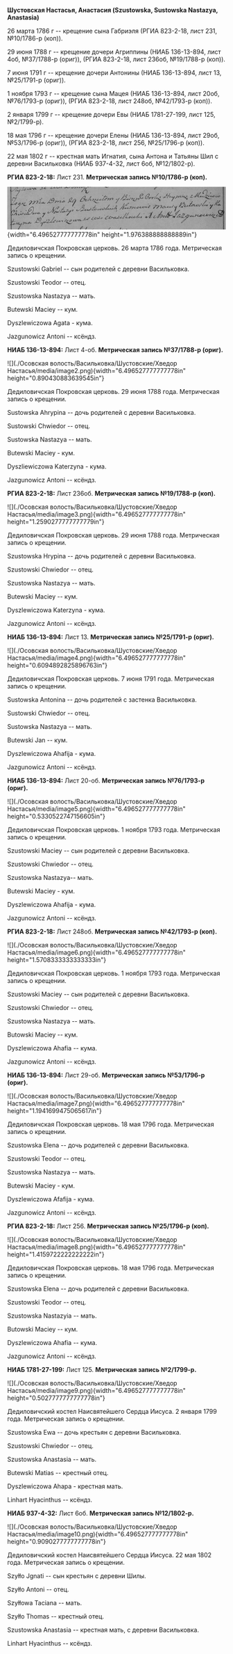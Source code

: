 **Шустовская Настасья, Анастасия (Szustowska, Sustowska Nastazya,
Anastasia)**

26 марта 1786 г -- крещение сына Габриэля (РГИА 823-2-18, лист 231,
№10/1786-р (коп)).

29 июня 1788 г -- крещение дочери Агриппины (НИАБ 136-13-894, лист 4об,
№37/1788-р (ориг)), (РГИА 823-2-18, лист 236об, №19/1788-р (коп)).

7 июня 1791 г -- крещение дочери Антонины (НИАБ 136-13-894, лист 13,
№25/1791-р (ориг)).

1 ноября 1793 г -- крещение сына Мацея (НИАБ 136-13-894, лист 20об,
№76/1793-р (ориг)), (РГИА 823-2-18, лист 248об, №42/1793-р (коп)).

2 января 1799 г -- крещение дочери Евы (НИАБ 1781-27-199, лист 125,
№2/1799-р).

18 мая 1796 г -- крещение дочери Елены (НИАБ 136-13-894, лист 29об,
№53/1796-р (ориг)), (РГИА 823-2-18, лист 256, №25/1796-р (коп)).

22 мая 1802 г -- крестная мать Игнатия, сына Антона и Татьяны Шил с
деревни Васильковка (НИАБ 937-4-32, лист 6об, №12/1802-р).

**РГИА 823-2-18:** Лист 231. **Метрическая запись №10/1786-р (коп).**

![](./media/8f37a389b881d0e8ed46d673c3a1981f5c2b7c87.png){width="6.496527777777778in"
height="1.976388888888889in"}

Дедиловичская Покровская церковь. 26 марта 1786 года. Метрическая запись
о крещении.

Szustowski Gabriel -- сын родителей с деревни Васильковка.

Szustowski Teodor -- отец.

Szustowska Nastazya -- мать.

Butewski Maciey -- кум.

Dyszlewiczowa Agata - кума.

Jazgunowicz Antoni -- ксёндз.

**НИАБ 136-13-894:** Лист 4-об. **Метрическая запись №37/1788-р
(ориг).**

![](./Осовская волость/Васильковка/Шустовские/Хведор Настасья/media/image2.png){width="6.496527777777778in"
height="0.890430883639545in"}

Дедиловичская Покровская церковь. 29 июня 1788 года. Метрическая запись
о крещении.

Sustowska Ahrypina -- дочь родителей с деревни Васильковка.

Sustowski Chwiedor -- отец.

Sustowska Nastazya -- мать.

Butewski Maciey - кум.

Dyszliewiczowa Katerzyna - кума.

Jazgunowicz Antoni -- ксёндз.

**РГИА 823-2-18:** Лист 236об. **Метрическая запись №19/1788-р (коп).**

![](./Осовская волость/Васильковка/Шустовские/Хведор Настасья/media/image3.png){width="6.496527777777778in"
height="1.2590277777777779in"}

Дедиловичская Покровская церковь. 29 июня 1788 года. Метрическая запись
о крещении.

Szustowska Hrypina -- дочь родителей с деревни Васильковка.

Szustowski Chwiedor -- отец.

Szustowska Nastazya -- мать.

Butewski Maciey -- кум.

Dyszlewiczowa Katerzyna - кума.

Jazgunowicz Antoni -- ксёндз.

**НИАБ 136-13-894:** Лист 13. **Метрическая запись №25/1791-р (ориг).**

![](./Осовская волость/Васильковка/Шустовские/Хведор Настасья/media/image4.png){width="6.496527777777778in"
height="0.6094892825896763in"}

Дедиловичская Покровская церковь. 7 июня 1791 года. Метрическая запись о
крещении.

Sustowska Antonina -- дочь родителей с застенка Васильковка.

Sustowski Chwiedor -- отец.

Sustowska Nastazya -- мать.

Butewski Jan -- кум.

Dyszlewiczowa Ahafija - кума.

Jazgunowicz Antoni -- ксёндз.

**НИАБ 136-13-894:** Лист 20-об. **Метрическая запись №76/1793-р
(ориг).**

![](./Осовская волость/Васильковка/Шустовские/Хведор Настасья/media/image5.png){width="6.496527777777778in"
height="0.5330522747156605in"}

Дедиловичская Покровская церковь. 1 ноября 1793 года. Метрическая запись
о крещении.

Szustowski Maciey -- сын родителей с деревни Васильковка.

Szustowski Chwiedor -- отец.

Szustowska Nastazya-- мать.

Butewski Maciey - кум.

Dyszlewiczowa Ahafija - кума.

Jazgunowicz Antoni -- ксёндз.

**РГИА 823-2-18:** Лист 248об. **Метрическая запись №42/1793-р (коп).**

![](./Осовская волость/Васильковка/Шустовские/Хведор Настасья/media/image6.png){width="6.496527777777778in"
height="1.5708333333333333in"}

Дедиловичская Покровская церковь. 1 ноября 1793 года. Метрическая запись
о крещении.

Szustowski Maciey -- сын родителей с деревни Васильковка.

Szustowski Chwiedor -- отец.

Szustowska Nastazya -- мать.

Butowski Maciey -- кум.

Dyszlewiczowa Ahafia -- кума.

Jazgunowicz Antoni -- ксёндз.

**НИАБ 136-13-894:** Лист 29-об. **Метрическая запись №53/1796-р
(ориг).**

![](./Осовская волость/Васильковка/Шустовские/Хведор Настасья/media/image7.png){width="6.496527777777778in"
height="1.1941699475065617in"}

Дедиловичская Покровская церковь. 18 мая 1796 года. Метрическая запись о
крещении.

Szustowska Elena -- дочь родителей с деревни Васильковка.

Szustowski Teodor -- отец.

Szustowska Nastazya -- мать.

Butewski Maciey - кум.

Dyszlewiczowa Afafija - кума.

Jazgunowicz Antoni -- ксёндз.

**РГИА 823-2-18:** Лист 256. **Метрическая запись №25/1796-р (коп).**

![](./Осовская волость/Васильковка/Шустовские/Хведор Настасья/media/image8.png){width="6.496527777777778in"
height="1.4159722222222222in"}

Дедиловичская Покровская церковь. 18 мая 1796 года. Метрическая запись о
крещении.

Szustowska Elena -- дочь родителей с деревни Васильковка.

Szustowski Teodor -- отец.

Szustowska Nastazyia -- мать.

Butowski Maciey -- кум.

Dyszlewiczowa Ahafia -- кума.

Jazgunowicz Antoni -- ксёндз.

**НИАБ 1781-27-199:** Лист 125. **Метрическая запись №2/1799-р.**

![](./Осовская волость/Васильковка/Шустовские/Хведор Настасья/media/image9.png){width="6.496527777777778in"
height="0.5027777777777778in"}

Дедиловичский костел Наисвятейшего Сердца Иисуса. 2 января 1799 года.
Метрическая запись о крещении.

Szustowska Ewa -- дочь крестьян с деревни Васильковка.

Szustowski Chwiedor -- отец.

Szustowska Anastasia -- мать.

Butewski Matias -- крестный отец.

Dyszlewiczowa Ahapa - крестная мать.

Linhart Hyacinthus -- ксёндз.

**НИАБ 937-4-32:** Лист 6об. **Метрическая запись №12/1802-р.**

![](./Осовская волость/Васильковка/Шустовские/Хведор Настасья/media/image10.png){width="6.496527777777778in"
height="0.9090277777777778in"}

Дедиловичский костел Наисвятейшего Сердца Иисуса. 22 мая 1802 года.
Метрическая запись о крещении.

Szyłło Jgnati -- сын крестьян с деревни Шилы.

Szyłło Antoni -- отец.

Szyłłowa Taciana -- мать.

Szyłło Thomas -- крестный отец.

Szustowska Anastasia -- крестная мать, с деревни Васильковка.

Linhart Hyacinthus -- ксёндз.
